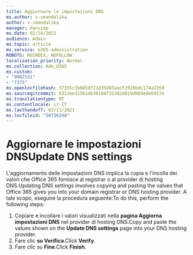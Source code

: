 ```yaml
---
title: Aggiornare le impostazioni DNS
ms.author: v-smandalika
author: v-smandalika
manager: dansimp
ms.date: 02/24/2021
audience: Admin
ms.topic: article
ms.service: o365-administration
ROBOTS: NOINDEX, NOFOLLOW
localization_priority: Normal
ms.collection: Adm_O365
ms.custom:
- "9002531"
- "7375"
ms.openlocfilehash: 37355c1b6658f21d35d03aacf292bbdc174a2359
ms.sourcegitcommit: 6312ee31561db36104f32282d019d069ede69174
ms.translationtype: MT
ms.contentlocale: it-IT
ms.lasthandoff: 03/11/2021
ms.locfileid: "50736248"
---
```

# <a name="update-dns-settings"></a><span data-ttu-id="0ec21-102">Aggiornare le impostazioni DNS</span><span class="sxs-lookup"><span data-stu-id="0ec21-102">Update DNS settings</span></span>

<span data-ttu-id="0ec21-103">L'aggiornamento delle impostazioni DNS implica la copia e l'incolla dei valori che Office 365 fornisce al registrar o al provider di hosting DNS.</span><span class="sxs-lookup"><span data-stu-id="0ec21-103">Updating DNS settings involves copying and pasting the values that Office 365 gives you into your domain registrar or DNS hosting provider.</span></span> <span data-ttu-id="0ec21-104">A tale scopo, eseguire la procedura seguente:</span><span class="sxs-lookup"><span data-stu-id="0ec21-104">To do this, perform the following steps:</span></span>

1. <span data-ttu-id="0ec21-105">Copiare e incollare i valori visualizzati nella **pagina Aggiorna impostazioni DNS** nel provider di hosting DNS.</span><span class="sxs-lookup"><span data-stu-id="0ec21-105">Copy and paste the values shown on the **Update DNS settings** page into your DNS hosting provider.</span></span>
2. <span data-ttu-id="0ec21-106">Fare clic **su Verifica**.</span><span class="sxs-lookup"><span data-stu-id="0ec21-106">Click **Verify**.</span></span>
3. <span data-ttu-id="0ec21-107">Fare clic su **Fine**.</span><span class="sxs-lookup"><span data-stu-id="0ec21-107">Click **Finish**.</span></span>